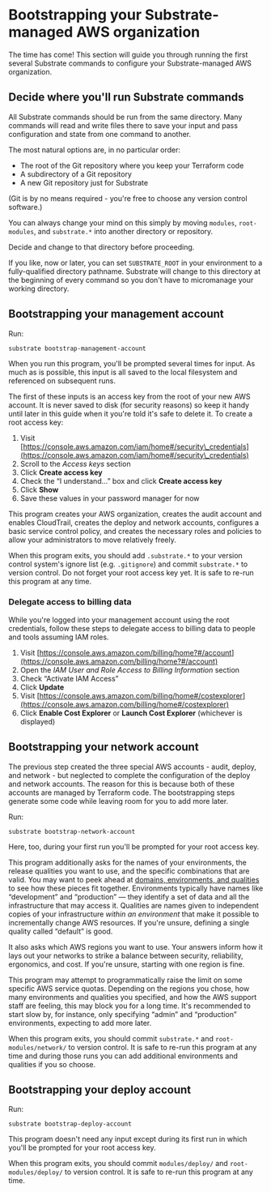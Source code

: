 # Bootstrapping your Substrate-managed AWS organization

The time has come! This section will guide you through running the first several Substrate commands to configure your Substrate-managed AWS organization.

## Decide where you'll run Substrate commands

All Substrate commands should be run from the same directory. Many commands will read and write files there to save your input and pass configuration and state from one command to another.

The most natural options are, in no particular order:

* The root of the Git repository where you keep your Terraform code
* A subdirectory of a Git repository
* A new Git repository just for Substrate

(Git is by no means required - you're free to choose any version control software.)

You can always change your mind on this simply by moving `modules`, `root-modules`, and `substrate.*` into another directory or repository.

Decide and change to that directory before proceeding.

If you like, now or later, you can set `SUBSTRATE_ROOT` in your environment to a fully-qualified directory pathname. Substrate will change to this directory at the beginning of every command so you don't have to micromanage your working directory.

## Bootstrapping your management account

Run:

```shell-session
substrate bootstrap-management-account
```

When you run this program, you'll be prompted several times for input. As much as is possible, this input is all saved to the local filesystem and referenced on subsequent runs.

The first of these inputs is an access key from the root of your new AWS account. It is never saved to disk (for security reasons) so keep it handy until later in this guide when it you're told it's safe to delete it. To create a root access key:

1. Visit [https://console.aws.amazon.com/iam/home#/security\_credentials](https://console.aws.amazon.com/iam/home#/security\_credentials)
2. Scroll to the _Access keys_ section
3. Click **Create access key**
4. Check the “I understand...” box and click **Create access key**
5. Click **Show**
6. Save these values in your password manager for now

This program creates your AWS organization, creates the audit account and enables CloudTrail, creates the deploy and network accounts, configures a basic service control policy, and creates the necessary roles and policies to allow your administrators to move relatively freely.

When this program exits, you should add `.substrate.*` to your version control system's ignore list (e.g. `.gitignore`) and commit `substrate.*` to version control. Do not forget your root access key yet. It is safe to re-run this program at any time.

### Delegate access to billing data

While you're logged into your management account using the root credentials, follow these steps to delegate access to billing data to people and tools assuming IAM roles.

1. Visit [https://console.aws.amazon.com/billing/home?#/account](https://console.aws.amazon.com/billing/home?#/account)
2. Open the _IAM User and Role Access to Billing Information_ section
3. Check “Activate IAM Access”
4. Click **Update**
5. Visit [https://console.aws.amazon.com/billing/home#/costexplorer](https://console.aws.amazon.com/billing/home#/costexplorer)
6. Click **Enable Cost Explorer** or **Launch Cost Explorer** (whichever is displayed)

## Bootstrapping your network account

The previous step created the three special AWS accounts - audit, deploy, and network - but neglected to complete the configuration of the deploy and network accounts. The reason for this is because both of these accounts are managed by Terraform code. The bootstrapping steps generate some code while leaving room for you to add more later.

Run:

```shell-session
substrate bootstrap-network-account
```

Here, too, during your first run you'll be prompted for your root access key.

This program additionally asks for the names of your environments, the release qualities you want to use, and the specific combinations that are valid. You may want to peek ahead at [domains, environments, and qualities](https://github.com/src-bin/substrate-manual/blob/main/domains-environments-qualities/README.md) to see how these pieces fit together. Environments typically have names like “development” and “production” — they identify a set of data and all the infrastructure that may access it. Qualities are names given to independent copies of your infrastructure _within an environment_ that make it possible to incrementally change AWS resources. If you're unsure, defining a single quality called “default” is good.

It also asks which AWS regions you want to use. Your answers inform how it lays out your networks to strike a balance between security, reliability, ergonomics, and cost. If you're unsure, starting with one region is fine.

This program may attempt to programmatically raise the limit on some specific AWS service quotas. Depending on the regions you chose, how many environments and qualities you specified, and how the AWS support staff are feeling, this may block you for a long time. It's recommended to start slow by, for instance, only specifying “admin” and “production” environments, expecting to add more later.

When this program exits, you should commit `substrate.*` and `root-modules/network/` to version control. It is safe to re-run this program at any time and during those runs you can add additional environments and qualities if you so choose.

## Bootstrapping your deploy account

Run:

```shell-session
substrate bootstrap-deploy-account
```

This program doesn't need any input except during its first run in which you'll be prompted for your root access key.

When this program exits, you should commit `modules/deploy/` and `root-modules/deploy/` to version control. It is safe to re-run this program at any time.

